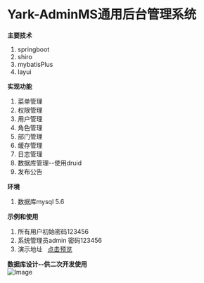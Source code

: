 # Yark-AdminMS通用后台管理系统  
**主要技术**   
  
  
1. springboot  
2. shiro  
3. mybatisPlus  
4. layui  
  
  
**实现功能**  
  
  
1. 菜单管理  
2. 权限管理  
3. 用户管理   
4. 角色管理   
5. 部门管理    
6. 缓存管理  
7. 日志管理  
8. 数据库管理--使用druid  
9. 发布公告    

**环境**    
   
1. 数据库mysql 5.6    
     
**示例和使用**
1. 所有用户初始密码123456    
2. 系统管理员admin 密码123456  
3. 演示地址&nbsp;&nbsp;&nbsp;[点击预览](http://moyu.imoonfish.com:8887)   
  
  
**数据库设计--供二次开发使用**  
![Image](https://github.com/yorkmass/yorkmassAdminMs/blob/master/%E6%95%B0%E6%8D%AE%E5%BA%93%E8%AE%BE%E8%AE%A1.png)  


